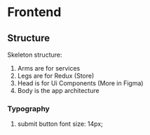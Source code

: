 # Frontend

## Structure

Skeleton structure:

1. Arms are for services
2. Legs are for Redux (Store)
3. Head is for Ui Components (More in Figma)
4. Body is the app architecture

### Typography

1. submit button font size: 14px;
